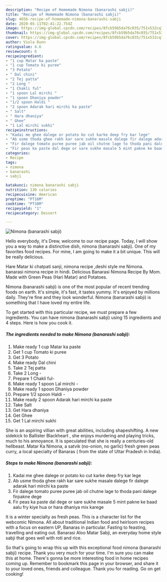 ```yaml
---
description: "Recipe of Homemade Nimona (banarashi sabji)"
title: "Recipe of Homemade Nimona (banarashi sabji)"
slug: 4656-recipe-of-homemade-nimona-banarashi-sabji
date: 2020-05-11T02:41:22.754Z
image: https://img-global.cpcdn.com/recipes/8fcb59b5da76c035/751x532cq70/nimona-banarashi-sabji-recipe-main-photo.jpg
thumbnail: https://img-global.cpcdn.com/recipes/8fcb59b5da76c035/751x532cq70/nimona-banarashi-sabji-recipe-main-photo.jpg
cover: https://img-global.cpcdn.com/recipes/8fcb59b5da76c035/751x532cq70/nimona-banarashi-sabji-recipe-main-photo.jpg
author: Viola Dunn
ratingvalue: 4.6
reviewcount: 6
recipeingredient:
- "1 cup Matar ka paste"
- "1 cup Tomato ki puree"
- "3 Potato"
- " Dal chini"
- "2 Tej patta"
- "2 Long "
- "1 Chakli ful"
- "1 spoon Lal mirchi "
- "1 spoon Dhaniya powder"
- "1/2 spoon Haldi "
- "2 spoon Adarak hari mirchi ka paste"
- " Salt"
- " Hara dhaniya"
- " Ghee"
- "1 Lal mirchi sukhi"
recipeinstructions:
- "Kadai me ghee dalege or potato ko cut karke deep fry kar lege"
- "Ab usme thoda ghee rakh kar sare sukhe masale dalege fir dalege adarak hari mirchi ka paste"
- "Fir dalege tomato puree puree jab oil chutne lage to thoda pani dalege firpakne dege"
- "Fir peas ka paste dal dege or sare sukhe masale 5 mint pakne ke baad aalu fry kiye hua or hara dhaniya mix karege"
categories:
- Recipe
tags:
- nimona
- banarashi
- sabji

katakunci: nimona banarashi sabji 
nutrition: 130 calories
recipecuisine: American
preptime: "PT16M"
cooktime: "PT38M"
recipeyield: "1"
recipecategory: Dessert

---
```



![Nimona (banarashi sabji)](https://img-global.cpcdn.com/recipes/8fcb59b5da76c035/751x532cq70/nimona-banarashi-sabji-recipe-main-photo.jpg)

Hello everybody, it's Drew, welcome to our recipe page. Today, I will show you a way to make a distinctive dish, nimona (banarashi sabji). One of my favorites food recipes. For mine, I am going to make it a bit unique. This will be really delicious.

Hare Matar ki chatpati sanji, nimona recipe ,deshi style me Nimona. banarasi nimona recipe in hindi. Delicious Banarasi Nimona Recipe By Mom. Made with Green Peas (Hari Matar) and Potatoes.

Nimona (banarashi sabji) is one of the most popular of recent trending foods on earth. It's simple, it's fast, it tastes yummy. It's enjoyed by millions daily. They're fine and they look wonderful. Nimona (banarashi sabji) is something that I have loved my entire life.


To get started with this particular recipe, we must prepare a few ingredients. You can have nimona (banarashi sabji) using 15 ingredients and 4 steps. Here is how you cook it.

<!--inarticleads1-->

##### The ingredients needed to make Nimona (banarashi sabji):

1. Make ready 1 cup Matar ka paste
1. Get 1 cup Tomato ki puree
1. Get 3 Potato
1. Make ready  Dal chini
1. Take 2 Tej patta
1. Take 2 Long -
1. Prepare 1 Chakli ful-
1. Make ready 1 spoon Lal mirchi -
1. Make ready 1 spoon Dhaniya powder
1. Prepare 1/2 spoon Haldi -
1. Make ready 2 spoon Adarak hari mirchi ka paste
1. Take  Salt
1. Get  Hara dhaniya
1. Get  Ghee
1. Get 1 Lal mirchi sukhi


She is an aspiring villian with great abilities, including shapeshifting. A new sidekick to Ballister Blackheart , she enjoys murdering and playing tricks, much to his annoyance. It is speculated that she is really a centuries-old hellbeast. Matar Ka Nimona, a satvik (no-onion, no garlic) fresh green peas curry, a local specialty of Banaras ( from the state of Uttar Pradesh in India). 

<!--inarticleads2-->

##### Steps to make Nimona (banarashi sabji):

1. Kadai me ghee dalege or potato ko cut karke deep fry kar lege
1. Ab usme thoda ghee rakh kar sare sukhe masale dalege fir dalege adarak hari mirchi ka paste
1. Fir dalege tomato puree puree jab oil chutne lage to thoda pani dalege firpakne dege
1. Fir peas ka paste dal dege or sare sukhe masale 5 mint pakne ke baad aalu fry kiye hua or hara dhaniya mix karege


It is a winter specialty as fresh peas. This is a character list for the webcomic Nimona. All about traditional Indian food and heirloom recipes with a focus on eastern UP, Banaras in particular. Fasting to feasting, travelling and eating out. Banarasi Aloo Matar Sabji, an everyday home style sabji that goes well with roti and rice. 

So that's going to wrap this up with this exceptional food nimona (banarashi sabji) recipe. Thank you very much for your time. I'm sure you can make this at home. There's gonna be more interesting food in home recipes coming up. Remember to bookmark this page in your browser, and share it to your loved ones, friends and colleague. Thank you for reading. Go on get cooking!
